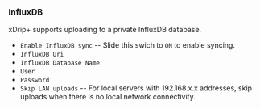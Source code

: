 ### InfluxDB 

xDrip+ supports uploading to a private InfluxDB database.

* `Enable InfluxDB sync` -- Slide this swich to `ON` to enable syncing.
* `InfluxDB Uri`
* `InfluxDB Database Name`
* `User`
* `Password`
* `Skip LAN uploads` -- For local servers with 192.168.x.x addresses, skip uploads when there is no local network connectivity.

